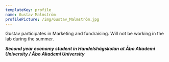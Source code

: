 ```yaml
---
templateKey: profile
name: Gustav Malmström
profilePicture: /img/Gustav_Malmström.jpg
---
```

Gustav participates in Marketing and fundraising. Will not be working in the lab during the summer.

**_Second year economy student in Handelshögskolan at Åbo Akademi University / Åbo Akademi University_**
